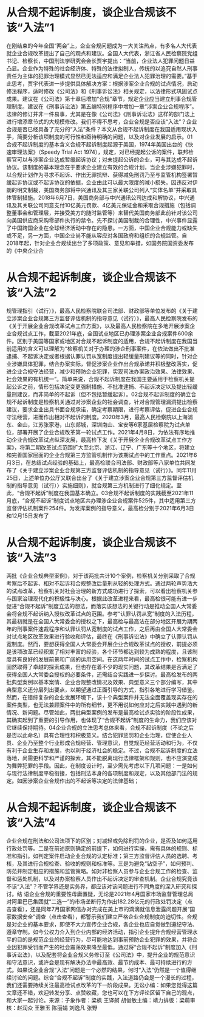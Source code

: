 # 从合规不起诉制度，谈企业合规该不该“入法”1

在刚结束的今年全国“两会”上，企业合规问题成为一大关注热点，有多名人大代表就企业合规改革提出了自己的观点和建议。全国人大代表，浙江省人民检察院党组书记、检察长，中国刑法学研究会会长贾宇提出：“当前，企业法人犯罪问题日益凸显。企业作为特殊的社会经济体、特殊的法律拟制人，传统的以追究自然人刑事责任为主体的犯罪治理模式显然已无法适应和满足企业法人犯罪治理的需要。”基于此思考，贾宇代表进一步提供具体解决方案：根据涉案企业合规的试点情况，启动修法程序，适时修改《公司法》和《刑事诉讼法》相关规定，以法律形式巩固试点成果。建议在《公司法》第十章后增加“合规”章节，规定企业应当建立刑事合规管理制度。建议在《刑事诉讼法》第五编特别程序中增加一章“涉案企业合规程序”。法律的修订并非一件易事，尤其是在像《公司法》《刑事诉讼法》这样的部门法上进行增添章节式的大规模修改。我们不得不思考，企业合规是否应该“入法”？企业合规是否已经具备了充分的“入法”条件？本文从合规不起诉制度在我国适用现状入手，简要分析该项制度的可行性和亟待明确的问题，以及对企业发展的启示。01合规不起诉制度的基本含义合规不起诉制度起源于美国，1974年美国出台的《快速审理法案》（Speedy Trial Act 1974），规定，对已经提起公诉的案件，联邦检察官可以与涉案企业达成暂缓起诉协议；对未提起公诉的企业，可与其达成不起诉协议。该制度的基本理念在于要求企业建立有效的合规计划，当企业涉嫌犯罪时，以合规计划作为寻求不起诉、作出无罪抗辩、获得减免刑罚乃至与监管机构签署暂缓起诉协议或不起诉协议的依据，企业由此可以最大限度的减小损失。因违反对伊朗的明文制裁，美国商务部将中兴通讯及其三家关联公司列入“实体名单”并采取具体管制措施。2018年6月7日，美国商务部与中兴通讯公司达成和解协议，中兴通讯及其关联公司同意支付10亿美元罚款、4亿美元保证金和采取合规措施（包括调整董事会和管理层，并接受美方的随时监管等）来替代美国商务部此前针对该公司向美国供应商采购零部件执行的禁令。先不探讨美国制裁的合理性，中兴事件显露了中国跨国企业在全球经济活动中存在的隐患。一方面，中国企业合规能力或缺失或不足，另一方面，中国企业尚不能从容应对各国政府和组织的合规监管。自2018年起，针对企业合规续出台了多项政策、意见和举措，如国务院国资委发布的《中央企业合

# 从合规不起诉制度，谈企业合规该不该“入法”2

规管理指引（试行）》，最高人民检察院联合司法部、财政部等单位发布的《关于建立涉案企业合规第三方监督评估机制的指导意见（试行）》，最高人民检察院发布的《关于开展企业合规改革试点工作方案》，以及最高人民检察院在多地开展涉案企业合规试点工作，截至2021年底，全国试点地区已办理涉案企业合规案件600余件。区别于美国等国家或地区对合规不起诉制度的适用，合规不起诉制度在我国当前适用的含义可以理解为“检察机关对于办理的涉企刑事案件，在依法做出不批准逮捕、不起诉决定或者根据认罪认罚从宽制度提出轻缓量刑建议等的同时，针对企业涉嫌具体犯罪，结合办案实际，督促涉案企业作出合规承诺并积极整改落实，促进企业合规守法经营，减少和预防企业犯罪，实现司法办案政治效果、法律效果、社会效果的有机统一”。简单来说，合规不起诉制度在我国主要适用于检察机关提起公诉之前，情形包括决定变更强制措施、不批准逮捕、不起诉决定以及提出轻缓量刑建议，而非简单的不起诉（但不包括暂缓起诉）。02合规不起诉制度的确立合规不起诉制度是检察机关通过对涉案企业的社会调查，针对合规管理漏洞提出检察建议，要求企业出具书面合规承诺，确定考察期限，进行考察评估，促进企业合规守法经营，进而作出相对不起诉的制度。2020年3月，最高人民检察院以上海浦东、金山，江苏张家港，山东郯城，深圳南山、宝安等6家基层检察院为试点单位，部署开展了企业合规改革第一轮试点工作。2021年4月8日，为依法有序地推动企业合规改革试点纵深发展，最高检下发《关于开展企业合规改革试点工作方案》，将第二期改革试点范围扩大至北京、浙江、辽宁、广东等十个地区，将建立和完善国家层面的企业合规第三方监管机制作为该期试点中的工作重点。2021年6月3日，在总结试点经验的基础上，最高检联合司法部、财政部等八家单位共同发布了《关于建立涉案企业合规第三方监督评估机制的指导意见（试行）》。同年11月25日，上述单位办公厅又联合出台了《关于建立涉案企业合规第三方监督评估机制的指导意见（试行）〉实施细则》，就合规第三方机制进行了细化规定。至此，“合规不起诉”制度在我国基本确立。03合规不起诉制度的实践截至2021年11月底，“合规不起诉”制度试点地区共办理涉企业合规案件525件，其中适用第三方监督评估机制案件254件。为发挥案例的指导意义，最高检分别于2021年6月3日和12月15日发布了

# 从合规不起诉制度，谈企业合规该不该“入法”3

两批《企业合规典型案例》，对于该两批共计10个案例，检察机关分别采取了合规考察后不起诉、相对不起诉和合规整改后量刑从轻的处理方式。通过两轮声势浩大的试点改革，检察机关对社会治理的新方式成功进行了探索，可以看出检察机关参与国家治理现代化的积极性与决心。根据此改革进程来看，最高检很可能有进一步促进“合规不起诉”制度立法的想法，而落实该想法的关键行动是推动全国人大常委会将合规不起诉纳入授权改革试点的范围。参考“认罪认罚从宽”制度的入法历程，其最初就是在全国人大常委会的授权之下，最高检与最高法在部分地区开展为期两年的刑事案件速裁程序和认罪认罚从宽制度的试点工作，之后再由全国人大常委会对试点地区改革效果进行验收和评估，最终在《刑事诉讼法》中确立了认罪认罚从宽制度。然而，要想获得全国人大常委会开展企业合规改革试点的授权，前提必须是该项改革已经积累了相对丰富的经验，各个环节都达到较为成熟的程度，且该制度具有良好的发展前景和广阔的运用空间。在这两年时间的试点工作中，检察机构固然取得了卓越的探索成果，但也存在着不少的现实问题，其改革结果是否满足了获得全国人大常委会授权的必要条件，还需结合实践进一步探讨。最高检发布的两批典型案例以基本案情、企业合规整改情况及效果、典型意义三个部分编写，其中典型意义还分层列出要点，以期望通过正面引导的方式，指引各地进行学习借鉴。然而，在错综复杂的企业发展环境下，该十个典型案件并无法全面覆盖现实存在的案件类型，也无法兼顾案件中的所有细节，更不用说如何应对之后实践中遇到的新情况、新问题。尽管如此，两批典型案例的发布是最高检试点实验的阶段性成果，其确实起到了重要的引导作用，也体现了“合规不起诉”制度的生命力，我们应该对它继续保持期待。04企业合规的立法思考总体来看，合规不起诉制度（不论之后是否以此命名）具有合理性和积极意义。结合犯罪惩罚和企业治理，促使企业人员、企业乃至整个行业形成合规经营、管理意识，自觉规范经营活动和行为，不仅有利于企业生存和发展，也以利于经济社会的稳定。不过，合规不起诉制度的立法落地，尚需更科学和严谨的探索，其不能脱离现行法律框架和规则，也不应演变成为舞弊犯罪的手段。因此，在制度设计时，至少需先考虑以下几项问题：一是如何与现行法律制度平稳衔接，包括刑法本身的各项制度和规定，以及其他部门法的规定。如因涉案企业合规作出的不起诉等决定的法律基础；

# 从合规不起诉制度，谈企业合规该不该“入法”4

企业合规在刑法和公司法项下的区别；对减轻或免除刑罚的企业，是否及如何适用行政处罚等。二是在前述原则确定的前提下，如何进行实操，需有具体的规则、标准和指引。如判定案件启动企业合规的认定标准；第三方监督评估人员的选聘、考核，及其进行合规检查、验收的规则和标准等。三是为避免“钻空子”，如何预判、防范并制定相应的措施和监管策略。如对非检察人员参与企业合规工作的检查、监督和惩处机制，以及对办案检察人员作出不起诉决定的审查机制。企业合规究竟该不该“入法”？不管学界还是实务界，都应该对该问题进行不同角度的深入研究和探讨。结 语企业合规的重要性毋庸置疑，无论是2021年4月国家市场监督管理总局对阿里巴巴集团就“二选一”的市场垄断行为作出182.28亿元的行政处罚决定（点击查看），还是同年7月国家网信办对完成在美上市的滴滴就信息泄露问题开展“国家数据安全”调查（点击查看），都警示我们建立严格企业合规制度的迫切性。合规是对企业的基本要求，即使不大力宣传企业合规，各企业也应自觉做到遵纪守法、遵章守制。如今公权力介入到企业内部的经济活动，指引企业提升合规经营管理水平的目的是规范企业的经营行为，尽可能地达到事前预防企业犯罪的效果，并将企业因犯罪受罚而产生的社会震荡效果降至最低。通过将“合规不起诉”制度加入《刑事诉讼法》，以及配套将企业合规义务修订至《公司法》中，提升企业的规范意识和守法意识，或许会是现有解决办法中最高效、最节约成本、最可持续进行的方式。如果说企业合规“入法”问题是一个必然的结果，何时“入法”仍然是一个值得继续讨论的问题。综合“合规不起诉”制度的实践，入法道路仍会是一个漫长的过程，我们还需要持续关注最高检试点改革的下一阶段成果。无讼小编：如果您觉得这篇文章还不错，欢迎转发分享、点赞收藏，您也可以在下方评论区留下自己的观点，和大家一起讨论。来源：子象作者：梁枫 王译舸 胡俊敏主编：靖力排版：梁萌审核：赵润众 王雅玉 陈丽娟 刘逸凡 张野

